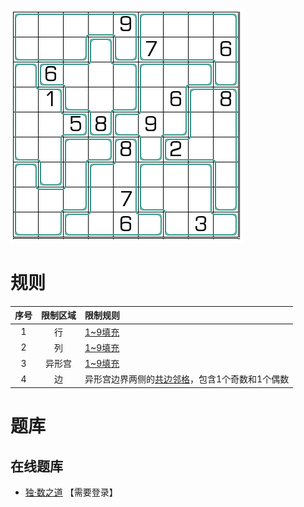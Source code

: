 ![](../../../images/sudoku/相亲数独.png)

# 规则
| 序号 | 限制区域 | 限制规则 |
| :---: | :---: | :--- |
| 1 | 行 | [1~9填充] |
| 2 | 列 | [1~9填充] |
| 3 | 异形宫 | [1~9填充] |
| 4 | 边 | 异形宫边界两侧的[共边邻格]，包含1个奇数和1个偶数 |

# 题库

## 在线题库
- [独·数之道](http://www.sudokufans.org.cn/lx/game.index.php?type=xq) 【需要登录】

[1~9填充]: ../../../rules.md#1~9填充
[共边邻格]: ../../../rules.md#共边邻格
